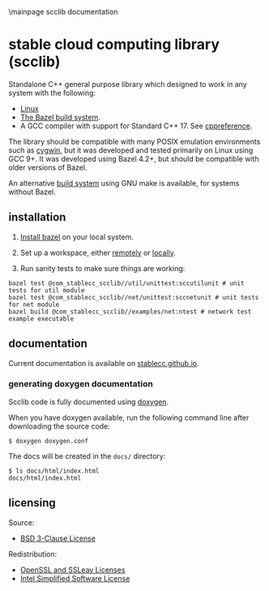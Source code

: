 \mainpage scclib documentation
# stable cloud computing library (scclib)

Standalone C++ general purpose library which designed to work in any system with the following:
* [Linux](https://www.linux.org/)
* [The Bazel build system](https://bazel.build/).
* A GCC compiler with support for Standard C++ 17. See
[cppreference](https://en.cppreference.com/w/cpp/17).

The library should be compatible with many POSIX emulation environments such as
[cygwin](https://www.cygwin.com/), but it was developed and tested
primarily on Linux using GCC 9+. It was developed using Bazel 4.2+, but should be compatible
with older versions of Bazel.

An alternative [build system](make/) using GNU make is available, for systems without Bazel.

## installation

1. [Install bazel](install_bazel.md) on your local system.

2. Set up a workspace, either [remotely](workspace_remote.md) or [locally](workspace_local.md).

3. Run sanity tests to make sure things are working:
```
bazel test @com_stablecc_scclib//util/unittest:sccutilunit # unit tests for util module
bazel test @com_stablecc_scclib//net/unittest:sccnetunit # unit tests for net module
bazel build @com_stablecc_scclib//examples/net:ntest # network test example executable
```

## documentation

Current documentation is available on
[stablecc.github.io](https://stablecc.github.io/scclib-doxygen/).

### generating doxygen documentation

Scclib code is fully documented using [doxygen](https://www.doxygen.nl/index.html).

When you have doxygen available, run the following command line after downloading the source
code:
```
$ doxygen doxygen.conf
```

The docs will be created in the `docs/` directory:
```
$ ls docs/html/index.html 
docs/html/index.html
```

## licensing

Source:
* [BSD 3-Clause License](LICENSE)

Redistribution:
* [OpenSSL and SSLeay Licenses](lic/openssl.txt)
* [Intel Simplified Software License](lic/intel.txt)
